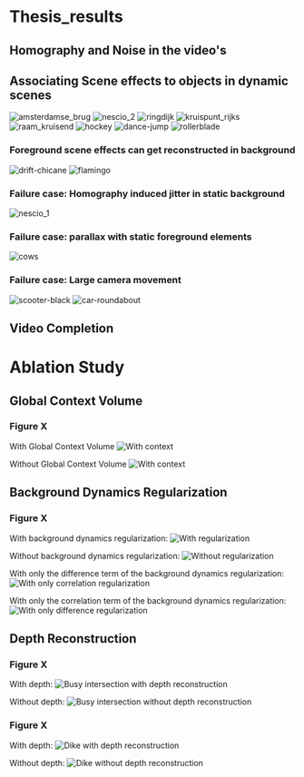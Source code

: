 # Thesis_results

## Homography and Noise in the video's

## Associating Scene effects to objects in dynamic scenes

![amsterdamse_brug](imgs/dynamatte/amsterdamse_brug.gif)
![nescio_2](imgs/dynamatte/nescio_2.gif)
![ringdijk](imgs/dynamatte/ringdijk.gif)
![kruispunt_rijks](imgs/dynamatte/kruispunt_rijks.gif)
![raam_kruisend](imgs/dynamatte/aam_kruisend.gif)
![hockey](imgs/dynamatte/hockey.gif)
![dance-jump](imgs/dynamatte/dance-jump.gif)
![rollerblade](imgs/dynamatte/rollerblade.gif)

### Foreground scene effects can get reconstructed in background
![drift-chicane](imgs/dynamatte/drift-chicane.gif)
![flamingo](imgs/dynamatte/flamingo.gif)


### Failure case: Homography induced jitter in static background
![nescio_1](imgs/dynamatte/nescio_1.gif)

### Failure case: parallax with static foreground elements
![cows](imgs/dynamatte/cows.gif)

### Failure case: Large camera movement
![scooter-black](imgs/dynamatte/scooter-black.gif)
![car-roundabout](imgs/dynamatte/car-roundabout.gif)



## Video Completion


# Ablation Study
## Global Context Volume
### Figure X
With Global Context Volume
![With context](imgs/dynamatte/amsterdamse_brug.gif)

Without Global Context Volume
![With context](imgs/ablations/amsterdamse_brug_no_att.gif)

## Background Dynamics Regularization
### Figure X
With background dynamics regularization:
![With regularization](imgs/dynamtte/amsterdamse_brug.gif)

Without background dynamics regularization:
![Without regularization](imgs/ablations/no_reg.gif)

With only the difference term of the background dynamics regularization:
![With only correlation regularization](imgs/ablations/corr_reg.gif)

With only the correlation term of the background dynamics regularization:
![With only difference regularization](imgs/ablations/diff_reg.gif)

## Depth Reconstruction
### Figure X
With depth:
![Busy intersection with depth reconstruction](imgs/ablations/depth_kruispunt.gif)

Without depth:
![Busy intersection without depth reconstruction](imgs/dynamatte/kruispunt_rijks.gif)

### Figure X
With depth:
![Dike with depth reconstruction](imgs/ablations/depth_nescio.gif)

Without depth:
![Dike without depth reconstruction](imgs/dynamatte/nescio_2.gif)
